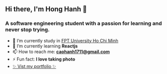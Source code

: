 ## Hi there, I'm Hong Hanh 👋

### A software engineering student with a passion for learning and never stop trying. 

- 🔭 I’m currently study in [FPT University Ho Chi Minh](https://hcmuni.fpt.edu.vn/)
- 🌱 I’m currently learning **Reactjs**
- 📫 How to reach me: **caohanh1711@gmail.com**
- ⚡ Fun fact: **I love taking photo**
- [✨ Vist my portfolio ✨](https://hoghanh.github.io/hannah-portfolio/)


<!--
**hoghanh/hoghanh** is a ✨ _special_ ✨ repository because its `README.md` (this file) appears on your GitHub profile.

Here are some ideas to get you started:

- 🔭 I’m currently working on ...
- 🌱 I’m currently learning ...
- 👯 I’m looking to collaborate on ...
- 🤔 I’m looking for help with ...
- 💬 Ask me about ...
- 📫 How to reach me: ...
- 😄 Pronouns: ...
- ⚡ Fun fact: ...
-->
